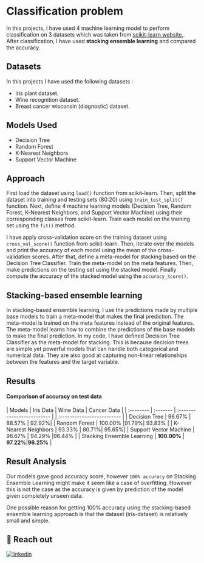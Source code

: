 
# Classification problem 

In this projects, I have used 4 machine learning model to perform classification on 3 datasets which was taken from [ scikit-learn website.](https://scikit-learn.org/stable/datasets/toy_dataset.html). After classification, I have used **stacking ensemble learning** and compared the accuracy. 




## Datasets

In this projects I have used the following datasets : 

- Iris plant dataset.
- Wine recognition dataset.
- Breast cancer wisconsin (diagnostic) dataset.


## Models Used
- Decision Tree
- Random Forest
- K-Nearest Neighbors
- Support Vector Machine


## Approach
First load the dataset using `load()` function from scikit-learn. Then, split the dataset into training and testing sets (80:20) using `train_test_split()` function. Next, define 4 machine learning models (Decision Tree, Random Forest, K-Nearest Neighbors, and Support Vector Machine) using their corresponding classes from scikit-learn. Train each model on the training set using the `fit()` method. 

I have apply cross-validation score on the training dataset using `cross_val_score()` function from scikit-learn. Then, iterate over the models and print the accuracy of each model using the mean of the cross-validation scores. After that, define a meta-model for stacking based on the Decision Tree Classifier. Train the meta-model on the meta features. Then, make predictions on the testing set using the stacked model. Finally compute the accuracy of the stacked model using the `accuracy_score()`.


## Stacking-based ensemble learning 

In stacking-based ensemble learning, I use the predictions made by multiple base models to train a meta-model that makes the final prediction. The meta-model is trained on the meta features instead of the original features. The meta-model learns how to combine the predictions of the base models to make the final prediction. In my code, I have defined Decision Tree Classifier as the meta-model for stacking. This is because decision trees are simple yet powerful models that can handle both categorical and numerical data. They are also good at capturing non-linear relationships between the features and the target variable. 

## Results 

####  Comparison of accuracy on test data
| Models | Iris Data     | Wine Data   | Cancer Data     |
| :-------- | :------- | :------------------------- | | :------------------------- |
| Decision Tree | 96.67% | 88.57% |  92.92%|
| Random Forest | 100.00% |91.79%| 93.83% |
| K-Nearest Neighbors | 93.33% | 80.71%| 95.65%|
| Support Vector Machine | 96.67% | 94.29% |96.44% |
| Stacking Ensemble Learning | **100.00%** | **97.22%**|**98.25%** |


## Result Analysis

Our models gave good accuracy score, however `100% accuracy` on  Stacking Ensemble Learning might make it seem like a case of overfitting. However this is not the case as the accuracy is given by prediction of the model given completely unseen data.  


One possible reason for getting 100% accuracy using the stacking-based ensemble learning approach is that the dataset (iris-dataset) is relatively small and simple.


## 🚀 Reach out

[![linkedin](https://img.shields.io/badge/linkedin-0A66C2?style=for-the-badge&logo=linkedin&logoColor=white)](https://www.linkedin.com/in/tazin-morshed-b441a6237/)